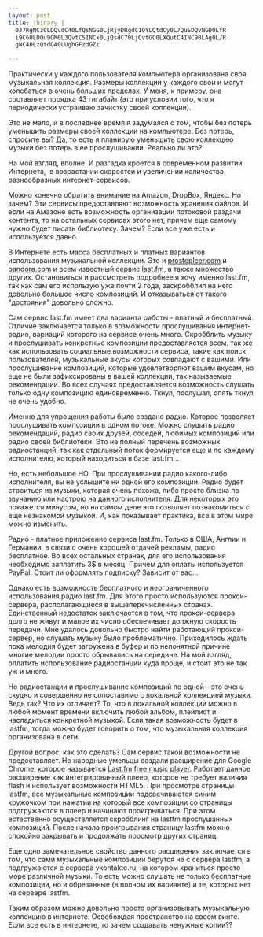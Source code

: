 ```yaml
--- 
layout: post
title: !binary |
  0J7RgNCz0LDQvdC40LfQsNGG0LjRjyDRgdC10YLQtdCy0L7QuSDQvNGD0LfR
  i9C60LDQu9GM0L3QvtC5INCx0LjQsdC70LjQvtGC0LXQutC4INC90LAg0L/R
  gNC40LzQtdGA0LUgbGFzdGZt

---
```

Практически у каждого пользователя компьютера организована своя музыкальная коллекция. Размеры коллекции у каждого свои и могут колебаться в очень больших пределах. У меня, к примеру, она составляет порядка 43 гигабайт (это при условии того, что я периодически устраиваю зачистку своей коллекции).

Это не мало, и в последнее время я задумался о том, чтобы без потерь уменьшить размеры своей коллекции на компьютере. Без потерь, спросите вы? Да, то есть я планирую уменьшить свою коллекцию музыки без потерь в ее прослушивании. Реально ли это?

На мой взгляд, вполне. И разгадка кроется в современном развитии Интернета,  в возрастании скоростей и увеличении количества разнообразных интернет-сервисов.

<!--more-->Можно конечно обратить внимание на Amazon, DropBox, Яндекс. Но зачем? Эти сервисы предоставляют возможность хранения файлов. И если на Амазоне есть возможность организации потоковой раздачи контента, то на остальных сервисах этого нет, причем еще самому нужно будет писать библиотеку. Зачем? Если все уже есть и используется давно.

В Интернете есть масса бесплатных и платных вариантов использования музыкальной коллекции. Это и <a href="http://prostopleer.com/" target="_blank">prostopleer.com</a> и <a href="http://www.pandora.com/" target="_blank">pandora.com</a> и всем известный сервис <a href="http://www.lastfm.ru" target="_blank">last.fm</a>, а также множество других. Остановиться и рассмотреть подробнее я хочу именно last.fm, так как сам его использую уже почти 2 года, заскробблил на него довольно большое число композиций. И отказываться от такого "достояния" довольно сложно.

Сам сервис last.fm имеет два варианта работы - платный и бесплатный. Отличие заключается только в возможности прослушивания интернет-радио, вариаций которого на сервисе очень много. Скробблить музыку и прослушивать конкретные композиции предоставляется всем, так же как использовать социальные возможности сервиса, такие как поиск пользователей, музыкальные вкусы которых совпадают с вашими. Или прослушивание композиций, которые удовлетворяют вашим вкусам, но еще не были зафиксированы в вашей коллекции, так называемые рекомендации. Во всех случаях предоставляется возможность слушать только одну композицию единовременно. Ткнул, послушал, опять ткнул, не очень удобно.

Именно для упрощения работы было создано радио. Которое позволяет прослушивать композиции в одном потоке. Можно слушать радио рекомендаций, радио своих друзей, соседей, любимых композиций или радио своей библиотеки. Это не полный перечень возможных радиостанций, так как отдельный поток формируется еще и по каждому исполнителю, который находиться в базе last.fm...

Но, есть небольшое НО. При прослушивании радио какого-либо исполнителя, вы не услышите ни одной его композиции. Радио будет строиться из музыки, которая очень похожа, либо просто близка по звучанию или настрою на данного исполнителя. Для некоторых это покажется минусом, но на самом деле это позволяет познакомиться с еще незнакомой музыкой. И, как показывает практика, все в этом мире можно изменить.

Радио - платное приложение сервиса last.fm. Только в США, Англии и Германии, в связи с очень хорошей отдачей рекламы, радио бесплатное. Во всех остальных странах, для его использования необходимо заплатить 3$ в месяц. Причем для оплаты используется PayPal. Стоит ли оформлять подписку? Зависит от вас...

Однако есть возможность бесплатного и неограниченного использования радио last.fm. Для этого просто используются прокси-сервера, располагающиеся в вышеперечисленных странах. Единственный недостаток заключается в том, что прокси-сервера долго не живут и малое их число обеспечивает должную скорость передачи. Мне удалось довольно быстро найти работающий прокси-сервер, но слушать музыку было проблематично. Приходилось ждать пока мелодия будет загружена в буфер и по непонятной причине многие мелодии просто обрывались на середине. На мой взгляд, оплатить использование радиостанции куда проще, и стоит это не так уж и много.

Но радиостанции и прослушивание композиций по одной - это очень скудно и совершенно не сопоставимо с локальной коллекцией музыки. Ведь так? Что их отличает? То, что в локальной коллекции можно в любой момент времени включить любой альбом, плейлист и насладиться конкретной музыкой. Если такая возможность будет в lastfm, тогда можно будет говорить о том, что музыкальная коллекция организована в сети.

Другой вопрос, как это сделать? Сам сервис такой возможности не предоставляет. Но народные умельцы создали расширение для Google Chrome, которое называется <a href="https://chrome.google.com/extensions/detail/bbncpldmanoknoahidbgmkgobgmhnafh?hl=ru" target="_blank">Last.fm free music player</a>. Работает данное расширение как интегрированный плеер, которое не требует наличия flash и использует возможности HTML5. При просмотре страницы lastfm, все музыкальные композиции подсвечиваются синим кружочком при нажатии на который все композиции со страницы подгружаются в плеер и начинают проигрываться. При этом естественно осуществляется скробблинг на lastfm прослушанных композиций. После начала проигрывания страницу lastfm можно спокойно закрывать и продолжать просмотр других страниц.

Еще одно замечательное свойство данного расширения заключается в том, что сами музыкальные композиции берутся не с сервера lastfm, а подгружаются с сервера vkontakte.ru, на котором храниться просто море различной музыки. То есть можно слушать не только бесплатные композиции, но и обрезанные (в полном их варианте) и те, которых нет на сервере lastfm.

Таким образом можно довольно просто организовывать музыкальную коллекцию в интернете. Освобождая пространство на своем винте. Если все есть в интернете, то зачем создавать ненужные копии??
